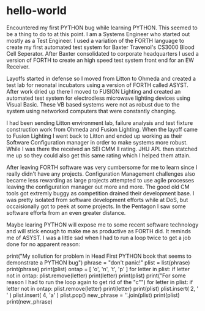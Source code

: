 # hello-world
Encountered my first PYTHON bug while learning PYTHON. This seemed to be a thing to do to at this point.
I am a Systems Engineer who started out mostly as a Test Engineer. I used a variation of the FORTH language to create my first automated test system for Baxter Travenol's CS3000 Blood Cell Seperator. After Baxter consolidated to corporate headquarters I used a version of FORTH to create an high speed test system front end for an EW Receiver.

Layoffs started in defense so I moved from Litton to Ohmeda and created a test lab for neonatal incubators using a version of FORTH called ASYST. After work dried up there I moved to FUSION Lighting and created an automated test system for electrodless microwave lighting devices using Visual Basic. These VB based systems were not as robust due to the system using networked computers that were constantly changing.

I had been sending Litton environment lab, failure analysis and test fixture construction work from Ohmeda and Fusion Lighting. When the layoff came to Fusion Lighting I went back to Litton and ended up working as their Software Configuration manager in order to make systems more robust. While I was there the received an SEI CMM II rating. JHU APL then statched me up so they could also get this same rating which I helped them attain.

After leaving FORTH software was very cumbersome for me to learn since I really didn't have any projects. Configuration Management challenges also became less rewarding as large projects attempted to use agile processes leaving the configuration manager out more and more. The good old CM tools got extremly buggy as competition drained their development base. I was pretty isolated from software development efforts while at DoS, but occaisionally got to peek at some projects. In the Pentagon I saw some software efforts from an even greater distance.

Maybe learing PYTHON will expose me to some recent software technology and will stick enough to make me as productive as FORTH did. It reminds me of ASYST. I was a little sad when I had to run a loop twice to get a job done for no apparent reason:

print("My sollution for problem in Head First PYTHON book that seems to demonstrate a PYTHON bug")
phrase = "don't panic!"
plist = list(phrase)
print(phrase)
print(plist)
ontap = [ 'o', 'n', 't', 'p' ]
for letter in plist:
    if letter not in ontap:
        plist.remove(letter)
        print(letter)
        print(plist)
print("For some reason I had to run the loop again to get rid of the \"c\"")
for letter in plist:
    if letter not in ontap:
        plist.remove(letter)
        print(letter)
        print(plist)
plist.insert( 2, ' ' )
plist.insert( 4, 'a' )
plist.pop()
new_phrase = ''.join(plist)
print(plist)
print(new_phrase)
